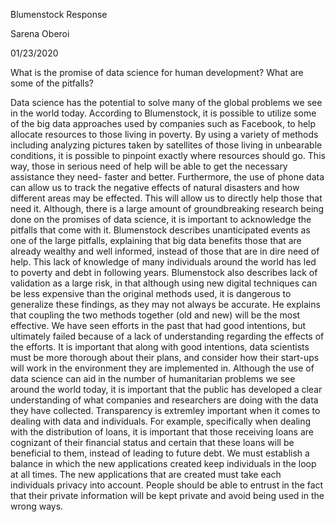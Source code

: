 Blumenstock Response

Sarena Oberoi

01/23/2020

 What is the promise of data science for human development? What are some of the pitfalls? 

Data science has the potential to solve many of the global problems we see in the world today. According to Blumenstock, it is possible to utilize some of the big data approaches used by companies such as Facebook, to help allocate resources to those living in poverty. By using a variety of methods including analyzing pictures taken by satellites of those living in unbearable conditions, it is possible to pinpoint exactly where resources should go. This way, those in serious need of help will be able to get the necessary assistance they need- faster and better. Furthermore, the use of phone data can allow us to track the negative effects of natural disasters and how different areas may be effected. This will allow us to directly help those that need it. Although, there is a large amount of groundbreaking research being done on the promises of data science, it is important to acknowledge the pitfalls that come with it. Blumenstock describes unanticipated events as one of the large pitfalls, explaining that big data benefits those that are already wealthy and well informed, instead of those that are in dire need of help. This lack of knowledge of many individuals around the world has led to poverty and debt in following years. Blumenstock also describes lack of validation as a large risk, in that although using new digital techniques can be less expensive than the original methods used, it is dangerous to generalize these findings, as they may not always be accurate. He explains that coupling the two methods together (old and new) will be the most effective. We have seen efforts in the past that had good intentions, but ultimately failed because of a lack of understanding regarding the effects of the efforts. It is important that along with good intentions, data scientists must be more thorough about their plans, and consider how their start-ups will work in the environment they are implemented in. Although the use of data science can aid in the number of humanitarian problems we see around the world today, it is important that the public has developed a clear understanding of what companies and researchers are doing with the data they have collected. Transparency is extremley important when it comes to dealing with data and individuals. For example, specifically when dealing with the distribution of loans, it is important that those receiving loans are cognizant of their financial status and certain that these loans will be beneficial to them, instead of leading to future debt. We must establish a balance in which the new applications created keep individuals in the loop at all times. The new applications that are created must take each individuals privacy into account. People should be able to entrust in the fact that their private information will be kept private and avoid being used in the wrong ways.    

